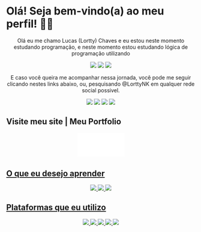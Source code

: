 # Olá! Seja bem-vindo(a) ao meu perfil! 😶‍🌫️

<p align="center"> Olá eu me chamo Lucas (Lortty) Chaves e eu estou neste momento estudando programação, e neste momento estou estudando lógica de programação utilizando</p>
<p align="center">
  <img src="https://cdn.jsdelivr.net/gh/devicons/devicon/icons/javascript/javascript-original.svg" width='100px'/> 
  <img src="https://cdn.jsdelivr.net/gh/devicons/devicon/icons/html5/html5-original-wordmark.svg" width='100px'/> 
  <img src="https://cdn.jsdelivr.net/gh/devicons/devicon/icons/css3/css3-original-wordmark.svg" width='100px'/>
  <p align="center">
    E caso você queira me acompanhar nessa jornada, você pode me seguir clicando nestes links abaixo, ou, pesquisando @LorttyNK em qualquer rede social possivel.
  </p>
    <p align="center">
<a href="https://www.youtube.com/lorttynk" target="_blank"><img loading="lazy" src="https://img.shields.io/badge/YouTube-FF0000?style=for-the-badge&logo=youtube&logoColor=white" target="_blank"></a>
<a href="https://instagram.com/lorttynk" target="_blank"><img loading="lazy" src="https://img.shields.io/badge/-Instagram-%23E4405F?style=for-the-badge&logo=instagram&logoColor=white" target="_blank"></a>
<a href = "mailto:lortty.contato@gmail.com"><img loading="lazy" src="https://img.shields.io/badge/Gmail-D14836?style=for-the-badge&logo=gmail&logoColor=white" target="_blank"></a>
<a href="https://www.linkedin.com/in/lorttynk" target="_blank"><img loading="lazy" src="https://img.shields.io/badge/-LinkedIn-%230077B5?style=for-the-badge&logo=linkedin&logoColor=white" target="_blank"></a>   
    </p>
</p>

## Visite meu site | Meu Portfolio
<p align="center">
  <a href="https://sites.google.com/view/lorttynk/home"> <img src="https://github.com/LorttyNK/LorttyNK/blob/main/img/LNKsimple%20logo.png?raw=true" width='125px'/>
</p>

## O que eu desejo aprender
<p align="center">
  <img src="https://cdn.jsdelivr.net/gh/devicons/devicon/icons/cplusplus/cplusplus-original.svg" width='100px'/>
  <img src="https://cdn.jsdelivr.net/gh/devicons/devicon/icons/c/c-original.svg" width='100px'/>
  <img src="https://cdn.jsdelivr.net/gh/devicons/devicon/icons/python/python-original.svg" width='100px'/>
</p>

## Plataformas que eu utilizo
<p align="center">
  <img src="https://cdn.jsdelivr.net/gh/devicons/devicon/icons/windows8/windows8-original.svg" width='50px'/>
  <img src="https://cdn.jsdelivr.net/gh/devicons/devicon/icons/android/android-plain.svg" width='50px'/>
  <img src="https://cdn.jsdelivr.net/gh/devicons/devicon/icons/vscode/vscode-original.svg" width='50px'/>
  <img src="https://cdn.jsdelivr.net/gh/devicons/devicon/icons/gimp/gimp-original.svg" width='50px'/> 
  <img src="https://cdn.jsdelivr.net/gh/devicons/devicon/icons/photoshop/photoshop-plain.svg" width='50px'/>
</p>
